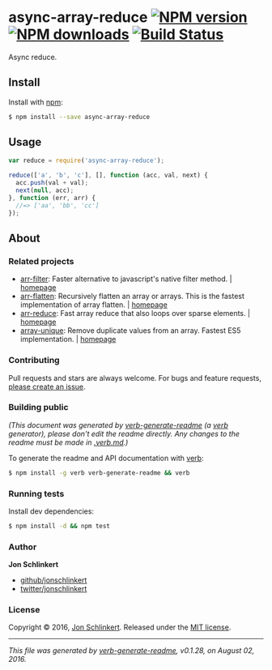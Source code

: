 # async-array-reduce [![NPM version](https://img.shields.io/npm/v/async-array-reduce.svg?style=flat)](https://www.npmjs.com/package/async-array-reduce) [![NPM downloads](https://img.shields.io/npm/dm/async-array-reduce.svg?style=flat)](https://npmjs.org/package/async-array-reduce) [![Build Status](https://img.shields.io/travis/jonschlinkert/async-array-reduce.svg?style=flat)](https://travis-ci.org/jonschlinkert/async-array-reduce)

Async reduce.

## Install

Install with [npm](https://www.npmjs.com/):

```sh
$ npm install --save async-array-reduce
```

## Usage

```js
var reduce = require('async-array-reduce');

reduce(['a', 'b', 'c'], [], function (acc, val, next) {
  acc.push(val + val);
  next(null, acc);
}, function (err, arr) {
  //=> ['aa', 'bb', 'cc']
});
```

## About

### Related projects

* [arr-filter](https://www.npmjs.com/package/arr-filter): Faster alternative to javascript's native filter method. | [homepage](https://github.com/jonschlinkert/arr-filter "Faster alternative to javascript's native filter method.")
* [arr-flatten](https://www.npmjs.com/package/arr-flatten): Recursively flatten an array or arrays. This is the fastest implementation of array flatten. | [homepage](https://github.com/jonschlinkert/arr-flatten "Recursively flatten an array or arrays. This is the fastest implementation of array flatten.")
* [arr-reduce](https://www.npmjs.com/package/arr-reduce): Fast array reduce that also loops over sparse elements. | [homepage](https://github.com/jonschlinkert/arr-reduce "Fast array reduce that also loops over sparse elements.")
* [array-unique](https://www.npmjs.com/package/array-unique): Remove duplicate values from an array. Fastest ES5 implementation. | [homepage](https://github.com/jonschlinkert/array-unique "Remove duplicate values from an array. Fastest ES5 implementation.")

### Contributing

Pull requests and stars are always welcome. For bugs and feature requests, [please create an issue](../../issues/new).

### Building public

_(This document was generated by [verb-generate-readme](https://github.com/verbose/verb-generate-readme) (a [verb](https://github.com/verbose/verb) generator), please don't edit the readme directly. Any changes to the readme must be made in [.verb.md](.verb.md).)_

To generate the readme and API documentation with [verb](https://github.com/verbose/verb):

```sh
$ npm install -g verb verb-generate-readme && verb
```

### Running tests

Install dev dependencies:

```sh
$ npm install -d && npm test
```

### Author

**Jon Schlinkert**

* [github/jonschlinkert](https://github.com/jonschlinkert)
* [twitter/jonschlinkert](http://twitter.com/jonschlinkert)

### License

Copyright © 2016, [Jon Schlinkert](https://github.com/jonschlinkert).
Released under the [MIT license](https://github.com/jonschlinkert/async-array-reduce/blob/master/LICENSE).

***

_This file was generated by [verb-generate-readme](https://github.com/verbose/verb-generate-readme), v0.1.28, on August 02, 2016._
